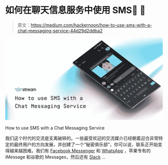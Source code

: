 # 如何在聊天信息服务中使用 SMS💬 📲

> 原文：<https://medium.com/hackernoon/how-to-use-sms-with-a-chat-messaging-service-44d29d2ddba2>

![](img/2c45b8db4278165786fb11adf38a6270.png)

How to use SMS with a Chat Messaging Service

我们这个时代的交流是支离破碎的。一些最受欢迎的交流媒介已经朝着迎合非常特定的最终用户的方向发展，并创建了一个“秘密俱乐部”，你可以说，联系正开始变得越来越困难。我们有 [Facebook Messenger](https://messenger.facebook.com) 和 [WhatsApp](https://www.whatsapp.com/) ，苹果专有的 iMessage 和谷歌的 Messages，然后还有 [Slack](https://slack.com) …